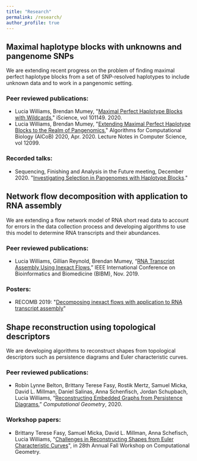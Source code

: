 ```yaml
---
title: "Research"
permalink: /research/
author_profile: true
---
```


## Maximal haplotype blocks with unknowns and pangenome SNPs
We are extending recent progress on the problem of finding maximal perfect
haplotype blocks from a set of SNP-resolved haplotypes to include unknown data
and to work in a pangenomic setting.

### Peer reviewed publications:
* Lucia Williams, Brendan Mumey, "[Maximal Perfect Haplotype Blocks with Wildcards](wildcard_haplotype_blocks.pdf),"
iScience, vol 101149. 2020.
* Lucia Williams, Brendan Mumey, "[Extending Maximal Perfect Haplotype Blocks
to the Realm of Pangenomics](pangenome_haplotype_blocks.pdf)," Algorithms for Computational Biology (AlCoB)
2020, Apr. 2020. Lecture Notes in Computer Science, vol 12099.

### Recorded talks:
* Sequencing, Finishing and Analysis in the Future meeting, December 2020.
	"[Investigating Selection in Pangenomes with Haplotype Blocks](https://youtu.be/A8NKUs8oVI4)."

## Network flow decomposition with application to RNA assembly
We are extending a flow network model of RNA short read data to account for
errors in the data collection process
and developing algorithms to use this model to determine RNA transcripts and their abundances.

### Peer reviewed publications:
* Lucia Williams, Gillian Reynold, Brendan Mumey,
“[RNA Transcript Assembly Using Inexact Flows](inexact_flows.pdf),”
IEEE International Conference on Bioinformatics and Biomedicine (BIBM),
Nov. 2019.

### Posters:
* RECOMB 2019: "[Decomposing inexact flows with application to RNA transcript assembly](inexact_flows_poster.pdf)"

## Shape reconstruction using topological descriptors
We are developing algorithms to reconstruct shapes from topological descriptors such as persistence diagrams
and Euler characteristic curves.

### Peer reviewed publications:
* Robin Lynne Belton, Brittany Terese Fasy, Rostik Mertz, Samuel Micka, David L. Millman, Daniel Salinas,
Anna Schenfisch, Jordan Schupbach, Lucia Williams,
“[Reconstructing Embedded Graphs from Persistence Diagrams](reconstruction.pdf),”
*Computational Geometry*, 2020.

### Workshop papers:
* Brittany Terese Fasy, Samuel Micka, David L. Millman, Anna Schefisch, Lucia Williams,
"[Challenges in Reconstructing Shapes from Euler Characteristic Curves](ecc.pdf)",
in 28th Annual Fall Workshop on Computational Geometry.
